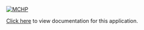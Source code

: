 [![MCHP](https://www.microchip.com/ResourcePackages/Microchip/assets/dist/images/logo.png)](https://www.microchip.com)

[Click here](https://onlinedocs.microchip.com/v2/keyword-lookup?keyword=CSP_APPS_SAM_9X7_DBGU_BLOCKING&redirect=true) to view documentation for this application.